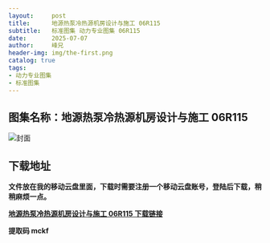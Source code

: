 ```yaml
---
layout:     post
title:      地源热泵冷热源机房设计与施工 06R115
subtitle:   标准图集 动力专业图集 06R115
date:       2025-07-07
author:     峰兄
header-img: img/the-first.png
catalog: true
tags:
- 动力专业图集
- 标准图集
---
```

## 图集名称：地源热泵冷热源机房设计与施工 06R115
![封面](https://pic1.imgdb.cn/item/6867954c58cb8da5c88fcbda.jpg)


## 下载地址 ##
**文件放在我的移动云盘里面，下载时需要注册一个移动云盘账号，登陆后下载，稍稍麻烦一点。**  
  
[**地源热泵冷热源机房设计与施工 06R115 下载链接**](https://caiyun.139.com/w/i/2nQQUmPt56N3t)


**提取码 mckf**

